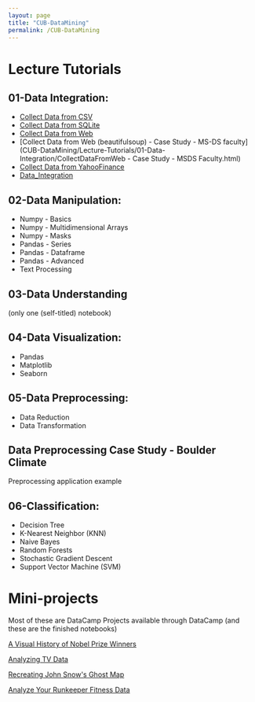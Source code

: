 ```yaml
---
layout: page
title: "CUB-DataMining"
permalink: /CUB-DataMining
---
```


# Lecture Tutorials

## 01-Data Integration:
- [Collect Data from CSV](CUB-DataMining/Lecture-Tutorials/01-Data-Integration/CollectDataFromCSV.html)
- [Collect Data from SQLite](CUB-DataMining/Lecture-Tutorials/01-Data-Integration/CollectDataFromSQLite.html)
- [Collect Data from Web](CUB-DataMining/Lecture-Tutorials/01-Data-Integration/CollectDataFromWeb.html)
- [Collect Data from Web (beautifulsoup) - Case Study - MS-DS faculty](CUB-DataMining/Lecture-Tutorials/01-Data-Integration/CollectDataFromWeb - Case Study - MSDS Faculty.html)
- [Collect Data from YahooFinance](CUB-DataMining/Lecture-Tutorials/01-Data-Integration/CollectDataFromYahoo.html)
- [Data_Integration](CUB-DataMining/Lecture-Tutorials/01-Data-Integration/Data_Integration.html)

## 02-Data Manipulation:
- Numpy - Basics
- Numpy - Multidimensional Arrays
- Numpy - Masks
- Pandas - Series
- Pandas - Dataframe
- Pandas - Advanced
- Text Processing

## 03-Data Understanding
(only one (self-titled) notebook)

## 04-Data Visualization:
- Pandas
- Matplotlib
- Seaborn

## 05-Data Preprocessing:
- Data Reduction
- Data Transformation

## Data Preprocessing Case Study - Boulder Climate

Preprocessing application example

## 06-Classification:
- Decision Tree
- K-Nearest Neighbor (KNN)
- Naive Bayes
- Random Forests
- Stochastic Gradient Descent
- Support Vector Machine (SVM)


# Mini-projects
Most of these are DataCamp Projects available through DataCamp (and these are the finished notebooks)

[A Visual History of Nobel Prize Winners](CUB-DataMining/Mini-Projects/NobelPrize/nobelprize-notebook.html)

[Analyzing TV Data](CUB-DataMining/Mini-Projects/TV/TVdata.html)

[Recreating John Snow's Ghost Map](CUB-DataMining/Mini-Projects/Map/GhostMap.html)

[Analyze Your Runkeeper Fitness Data](CUB-DataMining/Mini-Projects/Fitness/FitnessData.html)

